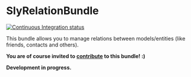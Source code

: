 SlyRelationBundle
====================

[![Continuous Integration status](https://secure.travis-ci.org/Ph3nol/RelationBundle.png)](http://travis-ci.org/Ph3nol/RelationBundle)

This bundle allows you to manage relations between models/entities (like friends, contacts and others).

**You are of course invited to [contribute](https://github.com/Ph3nol/RelationBundle/contributors) to this bundle! :)**

**Development in progress.**
